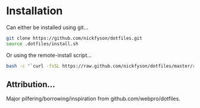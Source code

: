 
# Installation

Can either be installed using git...

```bash
git clone https://github.com/nickfyson/dotfiles.git
source .dotfiles/install.sh
```

Or using the remote-install script...

``` bash
bash -c "`curl -fsSL https://raw.github.com/nickfyson/dotfiles/master/remote-install.sh`" && source ~/.bashrc
```

## Attribution...
Major pilfering/borrowing/inspiration from github.com/webpro/dotfiles.
